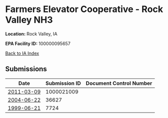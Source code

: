 # Farmers Elevator Cooperative - Rock Valley NH3

**Location:** Rock Valley, IA

**EPA Facility ID:** 100000095657

[Back to IA Index](../../index.md)

## Submissions

| Date | Submission ID | Document Control Number |
|------|--------------|-------------------------|
| [2011-03-09](submissions/1000021009.md) | 1000021009 |  |
| [2004-06-22](submissions/36627.md) | 36627 |  |
| [1999-06-21](submissions/7724.md) | 7724 |  |
